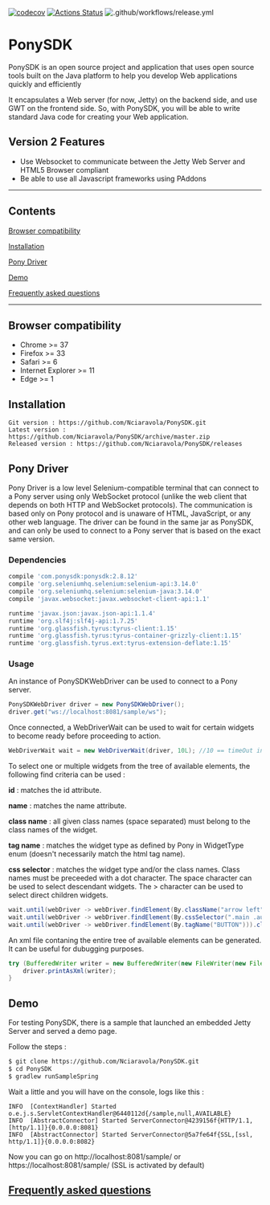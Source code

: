 [![codecov](https://codecov.io/gh/Nciaravola/PonySDK/branch/master/graph/badge.svg)](https://codecov.io/gh/Nciaravola/PonySDK)
[![Actions Status](https://github.com/Nciaravola/PonySDK/workflows/CI/badge.svg)](https://github.com/Nciaravola/PonySDK/actions)
![.github/workflows/release.yml](https://github.com/Nciaravola/PonySDK/workflows/.github/workflows/release.yml/badge.svg?branch=master)

# PonySDK
PonySDK is an open source project and application that uses open source tools built on the Java platform to help you develop Web applications quickly and efficiently

It encapsulates a Web server (for now, Jetty) on the backend side, and use GWT on the frontend side.
So, with PonySDK, you will be able to write standard Java code for creating your Web application.

## Version 2 Features

- Use Websocket to communicate between the Jetty Web Server and HTML5 Browser compliant
- Be able to use all Javascript frameworks using PAddons

----

## Contents

[Browser compatibility](#browser-compatibility)

[Installation](#installation)

[Pony Driver](#pony-driver)

[Demo](#demo)

[Frequently asked questions](#frequently-asked-questions)

----

## Browser compatibility

- Chrome >= 37
- Firefox >= 33
- Safari >= 6
- Internet Explorer >= 11
- Edge >= 1

## Installation

```
Git version : https://github.com/Nciaravola/PonySDK.git
Latest version : https://github.com/Nciaravola/PonySDK/archive/master.zip
Released version : https://github.com/Nciaravola/PonySDK/releases
```

## Pony Driver

Pony Driver is a low level Selenium-compatible terminal that can connect to a Pony server using only WebSocket protocol (unlike the web client that depends on both HTTP and WebSocket protocols).
The communication is based only on Pony protocol and is unaware of HTML, JavaScript, or any other web language. 
The driver can be found in the same jar as PonySDK, and can only be used to connect to a Pony server that is based on the exact same version.

### Dependencies

```gradle
compile 'com.ponysdk:ponysdk:2.8.12'
compile 'org.seleniumhq.selenium:selenium-api:3.14.0'
compile 'org.seleniumhq.selenium:selenium-java:3.14.0'
compile 'javax.websocket:javax.websocket-client-api:1.1'

runtime 'javax.json:javax.json-api:1.1.4'
runtime 'org.slf4j:slf4j-api:1.7.25'
runtime 'org.glassfish.tyrus:tyrus-client:1.15'
runtime 'org.glassfish.tyrus:tyrus-container-grizzly-client:1.15'
runtime 'org.glassfish.tyrus.ext:tyrus-extension-deflate:1.15'
```

### Usage

An instance of PonySDKWebDriver can be used to connect to a Pony server.
```java
PonySDKWebDriver driver = new PonySDKWebDriver();
driver.get("ws://localhost:8081/sample/ws");
```

Once connected, a WebDriverWait can be used to wait for certain widgets to become ready before proceeding to action.
```java
WebDriverWait wait = new WebDriverWait(driver, 10L); //10 == timeOut in seconds
```

To select one or multiple widgets from the tree of available elements, the following find criteria can be used :

**id** : matches the id attribute.

**name** : matches the name attribute.

**class name** : all given class names (space separated) must belong to the class names of the widget.

**tag name** : matches the widget type as defined by Pony in WidgetType enum (doesn't necessarily match the html tag name).

**css selector** : matches the widget type and/or the class names. Class names must be preceeded with a dot character. The space character can be used to select descendant widgets. The > character can be used to select direct children widgets.
```java
wait.until(webDriver -> webDriver.findElement(By.className("arrow left")));
wait.until(webDriver -> webDriver.findElement(By.cssSelector(".main .auth>TEXTBOX.login"))).sendKeys("admin");
wait.until(webDriver -> webDriver.findElement(By.tagName("BUTTON"))).click();
```

An xml file contaning the entire tree of available elements can be generated. It can be useful for dubugging purposes.
```java
try (BufferedWriter writer = new BufferedWriter(new FileWriter(new File("pony_tree.xml")) {
	driver.printAsXml(writer);
}
```

## Demo

For testing PonySDK, there is a sample that launched an embedded Jetty Server and served a demo page.

Follow the steps :

```sh
$ git clone https://github.com/Nciaravola/PonySDK.git
$ cd PonySDK
$ gradlew runSampleSpring
```

Wait a little and you will have on the console, logs like this :

```
INFO  [ContextHandler] Started o.e.j.s.ServletContextHandler@6440112d{/sample,null,AVAILABLE}
INFO  [AbstractConnector] Started ServerConnector@4239156f{HTTP/1.1,[http/1.1]}{0.0.0.0:8081}
INFO  [AbstractConnector] Started ServerConnector@5a7fe64f{SSL,[ssl, http/1.1]}{0.0.0.0:8082}
```

Now you can go on http://localhost:8081/sample/ or https://localhost:8081/sample/ (SSL is activated by default)

## [Frequently asked questions](https://github.com/Nciaravola/PonySDK/wiki)
